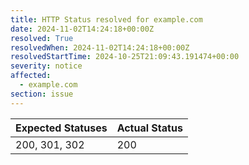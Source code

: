 ```yaml
---
title: HTTP Status resolved for example.com
date: 2024-11-02T14:24:18+00:00Z
resolved: True
resolvedWhen: 2024-11-02T14:24:18+00:00Z
resolvedStartTime: 2024-10-25T21:09:43.191474+00:00
severity: notice
affected:
  - example.com
section: issue
---
```


| Expected Statuses | Actual Status  |
|-------------------|----------------|
| 200, 301, 302 | 200 |
